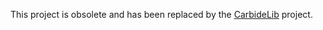 This project is obsolete and has been replaced by the [CarbideLib](https://github.com/PearXTeam/CarbideLib) project.
